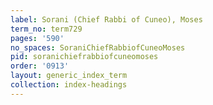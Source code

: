 ```yaml
---
label: Sorani (Chief Rabbi of Cuneo), Moses
term_no: term729
pages: '590'
no_spaces: SoraniChiefRabbiofCuneoMoses
pid: soranichiefrabbiofcuneomoses
order: '0913'
layout: generic_index_term
collection: index-headings
---
```

